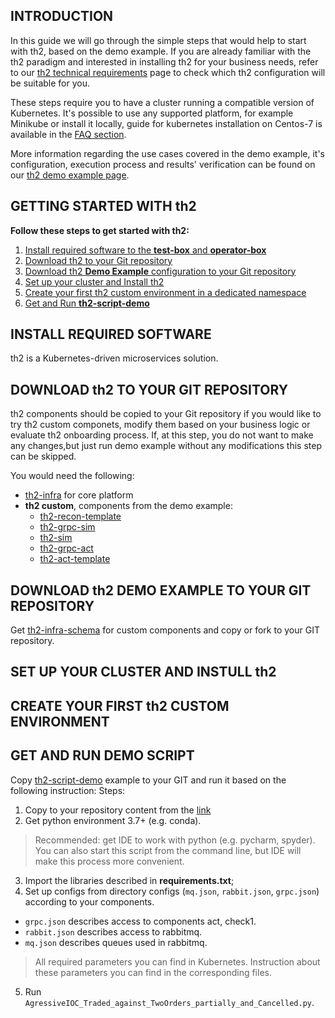 ## INTRODUCTION
In this guide we will go through the simple steps that would help to start with th2, based on the demo example. If you are already familiar with the th2 paradigm and interested in installing th2 for your business needs, refer to our [th2 technical requirements](https://github.com/th2-net/th2-documentation/wiki/Technical-Requirements) page to check which th2 configuration will be suitable for you.

These steps require you to have a cluster running a compatible version of Kubernetes. It's possible to use any supported platform, for example Minikube or install it locally, guide for kubernetes installation on Centos-7 is available in the [FAQ section](https://github.com/th2-net/th2-documentation/wiki/Centos-7-kubernetes-and-cassandra-installation-guide).

More information regarding the use cases covered in the demo example, it's configuration, execution process and results' verification can be found on our [th2 demo example page](https://github.com/th2-net/th2-documentation/wiki/Demo-Example).

## GETTING STARTED WITH th2
**Follow these steps to get started with th2:**
1. [Install required software to the **test-box** and **operator-box**](https://github.com/th2-net/th2-documentation/wiki/Getting-Started/_edit#install-required-software)
2. [Download th2 to your Git repository](https://github.com/th2-net/th2-documentation/wiki/Getting-Started/_edit#download-th2-to-your-git-repository)
3. [Download th2 **Demo Example** configuration to your Git repository](https://github.com/th2-net/th2-documentation/wiki/Getting-Started/_edit#download-th2-demo-example-to-your-git-repository)
3. [Set up your cluster and Install th2](https://github.com/th2-net/th2-documentation/wiki/Getting-Started/_edit#set-up-your-cluster-and-instull-th2)
4. [Create your first th2 custom environment in a dedicated namespace](https://github.com/th2-net/th2-documentation/wiki/Getting-Started/_edit#create-your-first-th2-custom-environment)
5. [Get and Run **th2-script-demo**](https://github.com/th2-net/th2-documentation/wiki/Getting-Started/_edit#get-and-run-demo-script)


## INSTALL REQUIRED SOFTWARE
th2 is a Kubernetes-driven microservices solution.
## DOWNLOAD th2 TO YOUR GIT REPOSITORY
th2 components should be copied to your Git repository if you would like to try th2 custom componets, modify them based on your business logic or evaluate th2 onboarding process. If, at this step, you do not want to make any changes,but just run demo example without any modifications this step can be skipped. 

You would need the following:
- [th2-infra](https://github.com/th2-net/th2-infra) for core platform
- **th2 custom**, components from the demo example:
     - [th2-recon-template](https://github.com/th2-net/th2-check2-recon-template)
     - [th2-grpc-sim](https://github.com/th2-net/th2-grpc-sim-template)
     - [th2-sim](https://github.com/th2-net/th2-sim-template)
     - [th2-grpc-act](https://github.com/th2-net/th2-grpc-act-template)
     - [th2-act-template](https://github.com/th2-net/th2-act-template-j)
## DOWNLOAD th2 DEMO EXAMPLE TO YOUR GIT REPOSITORY

Get [th2-infra-schema](https://github.com/th2-net/th2-infra-demo-configuration) for custom components and copy or fork to your GIT repository.

## SET UP YOUR CLUSTER AND INSTULL th2


## CREATE YOUR FIRST th2 CUSTOM ENVIRONMENT

## GET AND RUN DEMO SCRIPT
Copy [th2-script-demo](https://github.com/th2-net/th2-demo-script) example to your GIT and run it based on the following instruction:
Steps:
1. Copy to your repository content from the [link](https://github.com/th2-net/th2-demo-script)
2. Get python environment 3.7+ (e.g. conda).
> Recommended: get IDE to work with python (e.g. pycharm, spyder). You can also start this script from the command line, but IDE will make this process more convenient.
3. Import the libraries described in **requirements.txt**;
4. Set up configs from directory configs (`mq.json`, `rabbit.json`, `grpc.json`) according to your components. 
* `grpc.json` describes access to components act, check1.
* `rabbit.json` describes access to rabbitmq.
* `mq.json` describes queues used in rabbitmq.
> All required parameters you can find in Kubernetes. Instruction about these parameters you can find in the corresponding files.
5. Run `AgressiveIOC_Traded_against_TwoOrders_partially_and_Cancelled.py`.

